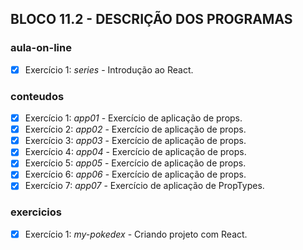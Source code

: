 ## BLOCO 11.2 - DESCRIÇÃO DOS PROGRAMAS

### aula-on-line
- [x] Exercício 1: _series_ - Introdução ao React.

### conteudos
- [x] Exercício 1: _app01_ - Exercício de aplicação de props.
- [x] Exercício 2: _app02_ - Exercício de aplicação de props.
- [x] Exercício 3: _app03_ - Exercício de aplicação de props.
- [x] Exercício 4: _app04_ - Exercício de aplicação de props.
- [x] Exercício 5: _app05_ - Exercício de aplicação de props.
- [x] Exercício 6: _app06_ - Exercício de aplicação de props.
- [x] Exercício 7: _app07_ - Exercício de aplicação de PropTypes.

### exercicios
- [x] Exercício 1: _my-pokedex_ - Criando projeto com React.

